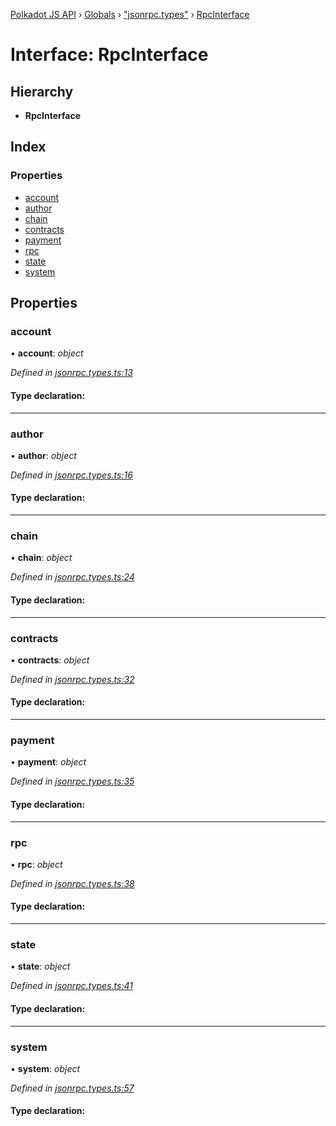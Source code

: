 [Polkadot JS API](../README.md) › [Globals](../globals.md) › ["jsonrpc.types"](../modules/_jsonrpc_types_.md) › [RpcInterface](_jsonrpc_types_.rpcinterface.md)

# Interface: RpcInterface

## Hierarchy

* **RpcInterface**

## Index

### Properties

* [account](_jsonrpc_types_.rpcinterface.md#account)
* [author](_jsonrpc_types_.rpcinterface.md#author)
* [chain](_jsonrpc_types_.rpcinterface.md#chain)
* [contracts](_jsonrpc_types_.rpcinterface.md#contracts)
* [payment](_jsonrpc_types_.rpcinterface.md#payment)
* [rpc](_jsonrpc_types_.rpcinterface.md#rpc)
* [state](_jsonrpc_types_.rpcinterface.md#state)
* [system](_jsonrpc_types_.rpcinterface.md#system)

## Properties

###  account

• **account**: *object*

*Defined in [jsonrpc.types.ts:13](https://github.com/polkadot-js/api/blob/0a27f63423/packages/rpc-core/src/jsonrpc.types.ts#L13)*

#### Type declaration:

___

###  author

• **author**: *object*

*Defined in [jsonrpc.types.ts:16](https://github.com/polkadot-js/api/blob/0a27f63423/packages/rpc-core/src/jsonrpc.types.ts#L16)*

#### Type declaration:

___

###  chain

• **chain**: *object*

*Defined in [jsonrpc.types.ts:24](https://github.com/polkadot-js/api/blob/0a27f63423/packages/rpc-core/src/jsonrpc.types.ts#L24)*

#### Type declaration:

___

###  contracts

• **contracts**: *object*

*Defined in [jsonrpc.types.ts:32](https://github.com/polkadot-js/api/blob/0a27f63423/packages/rpc-core/src/jsonrpc.types.ts#L32)*

#### Type declaration:

___

###  payment

• **payment**: *object*

*Defined in [jsonrpc.types.ts:35](https://github.com/polkadot-js/api/blob/0a27f63423/packages/rpc-core/src/jsonrpc.types.ts#L35)*

#### Type declaration:

___

###  rpc

• **rpc**: *object*

*Defined in [jsonrpc.types.ts:38](https://github.com/polkadot-js/api/blob/0a27f63423/packages/rpc-core/src/jsonrpc.types.ts#L38)*

#### Type declaration:

___

###  state

• **state**: *object*

*Defined in [jsonrpc.types.ts:41](https://github.com/polkadot-js/api/blob/0a27f63423/packages/rpc-core/src/jsonrpc.types.ts#L41)*

#### Type declaration:

___

###  system

• **system**: *object*

*Defined in [jsonrpc.types.ts:57](https://github.com/polkadot-js/api/blob/0a27f63423/packages/rpc-core/src/jsonrpc.types.ts#L57)*

#### Type declaration:
